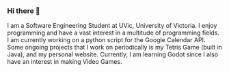 ### Hi there 👋

I am a Software Engineering Student at UVic, University of Victoria. I enjoy programming and have a vast interest in a multitude of programming fields. I am currently working on a python script for the Google Calendar API. Some ongoing projects that I work on periodically is my Tetris Game (built in Java), and my personal website. Currently, I am learning Godot since I also have an interest in making Video Games.



<!--
**tej117/tej117** is a ✨ _special_ ✨ repository because its `README.md` (this file) appears on your GitHub profile.

Here are some ideas to get you started:

- 🔭 I’m currently working on ...
- 🌱 I’m currently learning ...
- 👯 I’m looking to collaborate on ...
- 🤔 I’m looking for help with ...
- 💬 Ask me about ...
- 📫 How to reach me: ...
- 😄 Pronouns: ...
- ⚡ Fun fact: ...
-->
